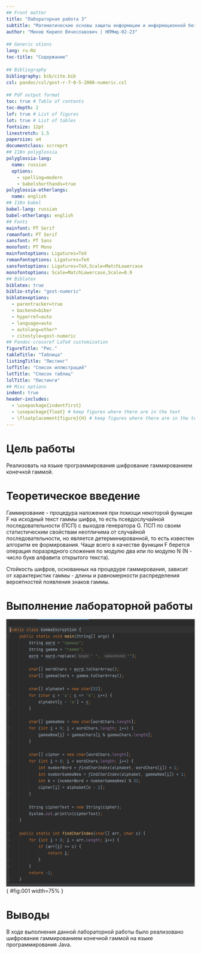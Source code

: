 ```yaml
---
## Front matter
title: "Лабораторная работа 3"
subtitle: "Математические основы защиты информации и информационной безопасности"
author: "Минов Кирилл Вячеславович | НПМмд-02-23"

## Generic otions
lang: ru-RU
toc-title: "Содержание"

## Bibliography
bibliography: bib/cite.bib
csl: pandoc/csl/gost-r-7-0-5-2008-numeric.csl

## Pdf output format
toc: true # Table of contents
toc-depth: 2
lof: true # List of figures
lot: true # List of tables
fontsize: 12pt
linestretch: 1.5
papersize: a4
documentclass: scrreprt
## I18n polyglossia
polyglossia-lang:
  name: russian
  options:
	- spelling=modern
	- babelshorthands=true
polyglossia-otherlangs:
  name: english
## I18n babel
babel-lang: russian
babel-otherlangs: english
## Fonts
mainfont: PT Serif
romanfont: PT Serif
sansfont: PT Sans
monofont: PT Mono
mainfontoptions: Ligatures=TeX
romanfontoptions: Ligatures=TeX
sansfontoptions: Ligatures=TeX,Scale=MatchLowercase
monofontoptions: Scale=MatchLowercase,Scale=0.9
## Biblatex
biblatex: true
biblio-style: "gost-numeric"
biblatexoptions:
  - parentracker=true
  - backend=biber
  - hyperref=auto
  - language=auto
  - autolang=other*
  - citestyle=gost-numeric
## Pandoc-crossref LaTeX customization
figureTitle: "Рис."
tableTitle: "Таблица"
listingTitle: "Листинг"
lofTitle: "Список иллюстраций"
lotTitle: "Список таблиц"
lolTitle: "Листинги"
## Misc options
indent: true
header-includes:
  - \usepackage{indentfirst}
  - \usepackage{float} # keep figures where there are in the text
  - \floatplacement{figure}{H} # keep figures where there are in the text
---
```


# Цель работы

Реализовать на языке программирования шифрование гаммированием конечной гаммой.

# Теоретическое введение

Гаммирование - процедура наложения при помощи некоторой функции F на исходный текст гаммы шифра, то есть псевдослучайной последовательности (ПСП) с выходов генератора G. 
ПСП по своим статистическим свойствам неотличима от случайной последовательности, но является детерминированной, то есть известен алгоритм ее формирования. 
Чаще всего в качестве функции F берется операция поразрядного сложения по модулю два или по модулю N (N - число букв алфавита открытого текста).

Стойкость шифров, основанных на процедуре гаммирования, зависит от характеристик гаммы - длины и равномерности распределения вероятностей появления знаков гаммы.

# Выполнение лабораторной работы


![Реализация шифрования гаммированием](images/гаммашифрование.PNG){ #fig:001 width=75% }


# Выводы

В ходе выполнения данной лабораторной работы было реализовано шифрование гаммированием конечной гаммой на языке программирования Java.

